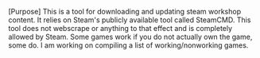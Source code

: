 

[Purpose]
This is a tool for downloading and updating steam workshop content.
It relies on Steam's publicly available tool called SteamCMD.
This tool does not webscrape or anything to that effect and is completely allowed by Steam.
Some games work if you do not actually own the game, some do. I am working on compiling a list of working/nonworking games.